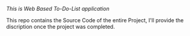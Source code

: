 *This is Web Based To-Do-List application*

 This repo contains the Source Code of the entire Project, I'll provide the discription once the project was completed.
